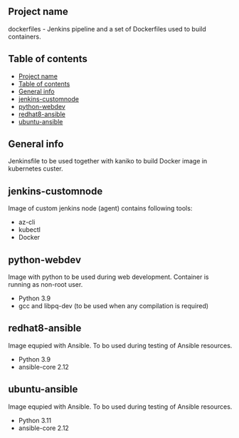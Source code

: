 ## Project name
dockerfiles - Jenkins pipeline and a set of Dockerfiles used to build containers.

## Table of contents
- [Project name](#project-name)
- [Table of contents](#table-of-contents)
- [General info](#general-info)
- [jenkins-customnode](#jenkins-customnode)
- [python-webdev](#python-webdev)
- [redhat8-ansible](#redhat8-ansible)
- [ubuntu-ansible](#ubuntu-ansible)

## General info
Jenkinsfile to be used together with kaniko to build Docker image in kubernetes custer.
  
## jenkins-customnode
Image of custom jenkins node (agent) contains following tools:
* az-cli
* kubectl
* Docker

## python-webdev
Image with python to be used during web development. Container is running as non-root user.
* Python 3.9
* gcc and libpq-dev (to be used when any compilation is required)

## redhat8-ansible
Image equpied with Ansible. To bo used during testing of Ansible resources.
* Python 3.9
* ansible-core 2.12

## ubuntu-ansible
Image equpied with Ansible. To bo used during testing of Ansible resources.
* Python 3.11
* ansible-core 2.12
